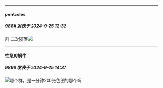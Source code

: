 ﻿
*****

####  pentacles  
##### 988#       发表于 2024-9-25 12:32

群 二次陨落<img src="https://static.saraba1st.com/image/smiley/face/35.gif" referrerpolicy="no-referrer">


*****

####  性急的蜗牛  
##### 989#       发表于 2024-9-25 14:37

<img src="https://static.saraba1st.com/image/smiley/face2017/067.png" referrerpolicy="no-referrer">哪个群，是一分钟200张色图的那个吗

